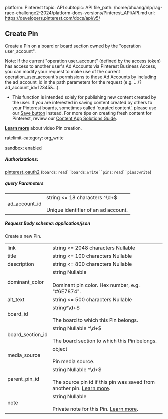 platform: Pinterest
topic: API
subtopic: API
file_path: /home/bhuang/nlp/rag-race-challenge2-2024/platform-docs-versions/Pinterest_API/API.md
url: https://developers.pinterest.com/docs/api/v5/


## [](#operation/pins/create)Create Pin

Create a Pin on a board or board section owned by the "operation user\_account".

Note: If the current "operation user\_account" (defined by the access token) has access to another user's Ad Accounts via Pinterest Business Access, you can modify your request to make use of the current operation\_user\_account's permissions to those Ad Accounts by including the ad\_account\_id in the path parameters for the request (e.g. .../?ad\_account\_id=12345&...).

* This function is intended solely for publishing new content created by the user. If you are interested in saving content created by others to your Pinterest boards, sometimes called 'curated content', please use our [Save button](https://developers.pinterest.com/docs/add-ons/save-button) instead. For more tips on creating fresh content for Pinterest, review our [Content App Solutions Guide](https://developers.pinterest.com/docs/content/content-creation/).

**[Learn more](https://developers.pinterest.com/docs/content/content-creation/#Creating%20video%20Pins)** about video Pin creation.

ratelimit-category: org\_write

sandbox: enabled

##### Authorizations:

[pinterest\_oauth2](#section/Authentication/pinterest_oauth2) (`boards:read``boards:write``pins:read``pins:write`)

##### query Parameters

|     |     |
| --- | --- |
| ad\_account\_id | string <= 18 characters ^\\d+$<br><br>Unique identifier of an ad account. |

##### Request Body schema: application/json

Create a new Pin.

|     |     |
| --- | --- |
| link | string <= 2048 characters Nullable |
| title | string <= 100 characters Nullable |
| description | string <= 800 characters Nullable |
| dominant\_color | string Nullable<br><br>Dominant pin color. Hex number, e.g. "#6E7874". |
| alt\_text | string <= 500 characters Nullable |
| board\_id | string^\\d+$<br><br>The board to which this Pin belongs. |
| board\_section\_id | string Nullable ^\\d+$<br><br>The board section to which this Pin belongs. |
| media\_source | object<br><br>Pin media source. |
| parent\_pin\_id | string Nullable ^\\d+$<br><br>The source pin id if this pin was saved from another pin. [Learn more](https://help.pinterest.com/article/save-pins-on-pinterest). |
| note | string Nullable<br><br>Private note for this Pin. [Learn more](https://help.pinterest.com/en/article/add-notes-to-your-pins). |